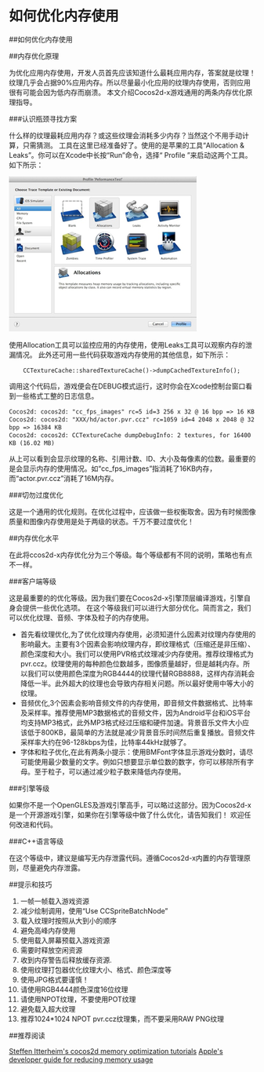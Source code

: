# 如何优化内存使用

##如何优化内存使用

##内存优化原理

为优化应用内存使用，开发人员首先应该知道什么最耗应用内存，答案就是纹理！
纹理几乎会占据90%应用内存。所以尽量最小化应用的纹理内存使用，否则应用很有可能会因为低内存而崩溃。
本文介绍Cocos2d-x游戏通用的两条内存优化原理指导。

###认识瓶颈寻找方案

什么样的纹理最耗应用内存？或这些纹理会消耗多少内存？当然这个不用手动计算，只需猜测。
工具在这里已经准备好了。使用的是苹果的工具“Allocation & Leaks”。你可以在Xcode中长按“Run”命令，选择“ Profile ”来启动这两个工具。如下所示：

![img56.png](res/img56.png)

使用Allocation工具可以监控应用的内存使用，使用Leaks工具可以观察内存的泄漏情况。
此外还可用一些代码获取游戏内存使用的其他信息，如下所示：

```
    CCTextureCache::sharedTextureCache()->dumpCachedTextureInfo();
```

调用这个代码后，游戏便会在DEBUG模式运行，这时你会在Xcode控制台窗口看到一些格式工整的日志信息。

```
Cocos2d: cocos2d: "cc_fps_images" rc=5 id=3 256 x 32 @ 16 bpp => 16 KB
Cocos2d: cocos2d: "XXX/hd/actor.pvr.ccz" rc=1059 id=4 2048 x 2048 @ 32 bpp => 16384 KB
Cocos2d: cocos2d: CCTextureCache dumpDebugInfo: 2 textures, for 16400 KB (16.02 MB)
```

从上可以看到会显示纹理的名称、引用计数、ID、大小及每像素的位数。最重要的是会显示内存的使用情况。如“cc_fps_images”指消耗了16KB内存，而“actor.pvr.ccz”消耗了16M内存。

###切勿过度优化

这是一个通用的优化规则。在优化过程中，应该做一些权衡取舍。因为有时候图像质量和图像内存使用是处于两级的状态。千万不要过度优化！

##内存优化水平

在此将ccos2d-x内存优化分为三个等级。每个等级都有不同的说明，策略也有点不一样。

###客户端等级

这是最重要的的优化等级。因为我们要在Cocos2d-x引擎顶层编译游戏，引擎自身会提供一些优化选项。
在这个等级我们可以进行大部分优化。简而言之，我们可以优化纹理、音频、字体及粒子的内存使用。

- 首先看纹理优化,为了优化纹理内存使用，必须知道什么因素对纹理内存使用的影响最大。主要有3个因素会影响纹理内存，即纹理格式（压缩还是非压缩）、颜色深度和大小。我们可以使用PVR格式纹理减少内存使用。推荐纹理格式为pvr.ccz。纹理使用的每种颜色位数越多，图像质量越好，但是越耗内存。所以我们可以使用颜色深度为RGB4444的纹理代替RGB8888，这样内存消耗会降低一半。此外超大的纹理也会导致内存相关问题。所以最好使用中等大小的纹理。
- 音频优化,3个因素会影响音频文件的内存使用，即音频文件数据格式、比特率及采样率。推荐使用MP3数据格式的音频文件，因为Android平台和iOS平台均支持MP3格式，此外MP3格式经过压缩和硬件加速。背景音乐文件大小应该低于800KB，最简单的方法就是减少背景音乐时间然后重复播放。音频文件采样率大约在96-128kbps为佳，比特率44kHz就够了。
- 字体和粒子优化,在此有两条小提示：使用BMFont字体显示游戏分数时，请尽可能使用最少数量的文字。例如只想要显示单位数的数字，你可以移除所有字母。至于粒子，可以通过减少粒子数来降低内存使用。

###引擎等级

如果你不是一个OpenGLES及游戏引擎高手，可以略过这部分。因为Cocos2d-x是一个开源游戏引擎，如果你在引擎等级中做了什么优化，请告知我们！
欢迎任何改进和代码。

###C++语言等级

在这个等级中，建议是编写无内存泄露代码。遵循Cocos2d-x内置的内存管理原则，尽量避免内存泄露。

##提示和技巧

1. 一帧一帧载入游戏资源
2. 减少绘制调用，使用“Use CCSpriteBatchNode”
3. 载入纹理时按照从大到小的顺序
4. 避免高峰内存使用
5. 使用载入屏幕预载入游戏资源
6. 需要时释放空闲资源
7. 收到内存警告后释放缓存资源.
8. 使用纹理打包器优化纹理大小、格式、颜色深度等
9. 使用JPG格式要谨慎！
10. 请使用RGB4444颜色深度16位纹理
11. 请使用NPOT纹理，不要使用POT纹理
12. 避免载入超大纹理
13. 推荐1024*1024 NPOT pvr.ccz纹理集，而不要采用RAW PNG纹理

##推荐阅读

[Steffen Itterheim's cocos2d memory optimization tutorials](http://www.learn-cocos2d.com/2012/11/optimize-memory-usage-bundle-size-cocos2d-app/)
[Apple's developer guide for reducing memory usage](http://developer.apple.com/library/ios/#documentation/3DDrawing/Conceptual/OpenGLES_ProgrammingGuide/TechniquesForWorkingWithTextureData/TechniquesForWorkingWithTextureData.html)
